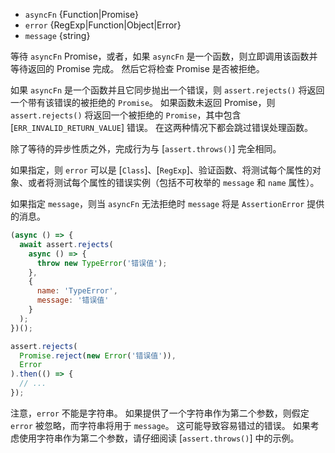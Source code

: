<!-- YAML
added: v10.0.0
-->
* `asyncFn` {Function|Promise}
* `error` {RegExp|Function|Object|Error}
* `message` {string}

等待 `asyncFn` Promise，或者，如果 `asyncFn` 是一个函数，则立即调用该函数并等待返回的 Promise 完成。
然后它将检查 Promise 是否被拒绝。

如果 `asyncFn` 是一个函数并且它同步抛出一个错误，则 `assert.rejects()` 将返回一个带有该错误的被拒绝的 `Promise`。
如果函数未返回 Promise，则 `assert.rejects()` 将返回一个被拒绝的 `Promise`，其中包含 [`ERR_INVALID_RETURN_VALUE`] 错误。
在这两种情况下都会跳过错误处理函数。

除了等待的异步性质之外，完成行为与 [`assert.throws()`] 完全相同。

如果指定，则 `error` 可以是 [`Class`]、[`RegExp`]、验证函数、将测试每个属性的对象、或者将测试每个属性的错误实例（包括不可枚举的 `message` 和 `name` 属性）。

如果指定 `message`，则当 `asyncFn` 无法拒绝时 `message` 将是 `AssertionError` 提供的消息。

```js
(async () => {
  await assert.rejects(
    async () => {
      throw new TypeError('错误值');
    },
    {
      name: 'TypeError',
      message: '错误值'
    }
  );
})();
```

```js
assert.rejects(
  Promise.reject(new Error('错误值')),
  Error
).then(() => {
  // ...
});
```

注意，`error` 不能是字符串。
如果提供了一个字符串作为第二个参数，则假定 `error` 被忽略，而字符串将用于 `message`。
这可能导致容易错过的错误。
如果考虑使用字符串作为第二个参数，请仔细阅读 [`assert.throws()`] 中的示例。

